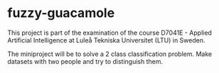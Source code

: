 # fuzzy-guacamole
This project is part of the examination of the course D7041E - Applied Artificial Intelligence at Luleå Tekniska Universitet (LTU) in Sweden.

The miniproject will be to solve a 2 class classification problem. Make datasets with two people and try to distinguish them.
